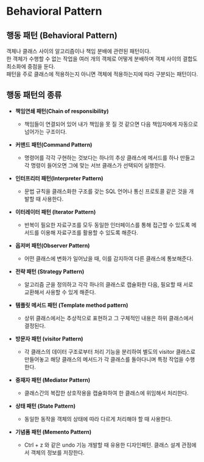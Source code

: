 # Behavioral Pattern
   
## 행동 패턴 (Behavioral Pattern)
객체나 클래스 사이의 알고리즘이나 책임 분배에 관련된 패턴이다.   
한 객체가 수행할 수 없는 작업을 여러 개의 객체로 어떻게 분배하며 객체 사이의 결합도 최소화에 중점을 둔다.   
패턴을 주로 클래스에 적용하는지 아니면 객체에 적용하는지에 따라 구분되는 패턴이다.   
   
## 행동 패턴의 종류
- **책임연쇄 패턴(Chain of responsibility)**
    - 책임들이 연결되어 있어 내가 책임을 못 질 것 같으면 다음 책임자에게 자동으로 넘어가는 구조이다.
   
- **커맨드 패턴(Command Pattern)**
    - 명령어를 각각 구현하는 것보다는 하나의 추상 클래스에 메서드를 하나 만들고 각 명령이 들어오면 그에 맞는 서브 클래스가 선택되어 실행한다.
   
- **인터프리터 패턴(Interpreter Pattern)**
    - 문법 규칙을 클래스화한 구조를 갖는 SQL 언어나 통신 프로토콜 같은 것을 개발할 때 사용한다.
   
- **이터레이터 패턴 (Iterator Pattern)**
    - 반복이 필요한 자료구조를 모두 동일한 인터페이스를 통해 접근할 수 있도록 메서드를 이용해 자료구조를 활용할 수 있도록 해준다.
   
- **옵저버 패턴(Observer Pattern)**
    - 어떤 클래스에 변화가 일어났을 때, 이를 감지하여 다른 클래스에 통보해준다.
   
- **전략 패턴 (Strategy Pattern)**
    - 알고리즘 군을 정의하고 각각 하나의 클래스로 캡슐화한 다음, 필요할 때 서로 교환해서 사용할 수 있게 해준다.
   
- **템플릿 메서드 패턴 (Template method pattern)**
    - 상위 클래스에서는 추상적으로 표현하고 그 구체적인 내용은 하위 클래스에서 결정된다.
   
- **방문자 패턴 (visitor Pattern)**
    - 각 클래스의 데이터 구조로부터 처리 기능을 분리하여 별도의 visitor 클래스로 만들어놓고 해당 클래스의 메서드가 각 클래스를 돌아다니며 특정 작업을 수행한다.
   
- **중재자 패턴 (Mediator Pattern)**
    - 클래스간의 복잡한 상호작용을 캡슐화하여 한 클래스에 위임해서 처리한다.
   
- **상태 패턴 (State Pattern)**
    - 동일한 동작을 객체의 상태에 따라 다르게 처리해야 할 때 사용한다.
   
- **기념품 패턴 (Memento Pattern)**
    - Ctrl + z 와 같은 undo 기능 개발할 때 유용한 디자인패턴. 클래스 설계 관점에서 객체의 정보를 저장한다.
